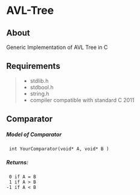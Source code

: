 # AVL-Tree

## About
 Generic Implementation of  AVL Tree in C

## Requirements
> * stdlib.h
> * stdbool.h
> * string.h
> * compiler compatible with standard C 2011

## Comparator

##### Model of Comparator
   ``` 
    int YourComparator(void* A, void* B )
   ```
##### Returns:
  ```
   0 if A = B
   1 if A > B
  -1 if A < B
  ```
    
    
